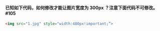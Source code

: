 #### 已知如下代码，如何修改才能让图片宽度为 300px ？注意下面代码不可修改。 #105
```html
<img src="1.jpg" style="width:480px!important;”>
```
